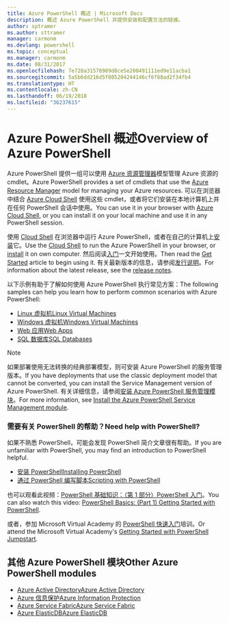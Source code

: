 ```yaml
---
title: Azure PowerShell 概述 | Microsoft Docs
description: 概述 Azure PowerShell 并提供安装和配置方法的链接。
author: sptramer
ms.author: sttramer
manager: carmonm
ms.devlang: powershell
ms.topic: conceptual
ms.manager: carmonm
ms.date: 08/31/2017
ms.openlocfilehash: 7e728a31578989d8ce5e200491111ed9e11acba1
ms.sourcegitcommit: 5a5b6dd216d5f805204244146cf6f88ad2f34fb4
ms.translationtype: HT
ms.contentlocale: zh-CN
ms.lasthandoff: 06/19/2018
ms.locfileid: "36237615"
---
```

# <a name="overview-of-azure-powershell"></a><span data-ttu-id="2681d-103">Azure PowerShell 概述</span><span class="sxs-lookup"><span data-stu-id="2681d-103">Overview of Azure PowerShell</span></span>

<span data-ttu-id="2681d-104">Azure PowerShell 提供一组可以使用 [Azure 资源管理器](/azure/azure-resource-manager/resource-group-overview)模型管理 Azure 资源的 cmdlet。</span><span class="sxs-lookup"><span data-stu-id="2681d-104">Azure PowerShell provides a set of cmdlets that use the [Azure Resource Manager](/azure/azure-resource-manager/resource-group-overview) model for managing your Azure resources.</span></span> <span data-ttu-id="2681d-105">可以在浏览器中结合 [Azure Cloud Shell](/azure/cloud-shell/overview) 使用这些 cmdlet，或者将它们安装在本地计算机上并在任何 PowerShell 会话中使用。</span><span class="sxs-lookup"><span data-stu-id="2681d-105">You can use it in your browser with [Azure Cloud Shell](/azure/cloud-shell/overview), or you can install it on your local machine and use it in any PowerShell session.</span></span>

<span data-ttu-id="2681d-106">使用 [Cloud Shell](/azure/cloud-shell/overview) 在浏览器中运行 Azure PowerShell，或者在自己的计算机上[安装](install-azurerm-ps.md)它。</span><span class="sxs-lookup"><span data-stu-id="2681d-106">Use the [Cloud Shell](/azure/cloud-shell/overview) to run the Azure PowerShell in your browser, or [install](install-azurerm-ps.md) it on own computer.</span></span> <span data-ttu-id="2681d-107">然后阅读[入门](get-started-azureps.md)一文开始使用。</span><span class="sxs-lookup"><span data-stu-id="2681d-107">Then read the [Get Started](get-started-azureps.md) article to begin using it.</span></span> <span data-ttu-id="2681d-108">有关最新版本的信息，请参阅[发行说明](release-notes-azureps.md)。</span><span class="sxs-lookup"><span data-stu-id="2681d-108">For information about the latest release, see the [release notes](release-notes-azureps.md).</span></span>

<span data-ttu-id="2681d-109">以下示例有助于了解如何使用 Azure PowerShell 执行常见方案：</span><span class="sxs-lookup"><span data-stu-id="2681d-109">The following samples can help you learn how to perform common scenarios with Azure PowerShell:</span></span>

* [<span data-ttu-id="2681d-110">Linux 虚拟机</span><span class="sxs-lookup"><span data-stu-id="2681d-110">Linux Virtual Machines</span></span>](/azure/virtual-machines/virtual-machines-linux-powershell-samples?toc=/powershell/azure/toc.json)
* [<span data-ttu-id="2681d-111">Windows 虚拟机</span><span class="sxs-lookup"><span data-stu-id="2681d-111">Windows Virtual Machines</span></span>](/azure/virtual-machines/virtual-machines-windows-powershell-samples?toc=/powershell/azure/toc.json)
* [<span data-ttu-id="2681d-112">Web 应用</span><span class="sxs-lookup"><span data-stu-id="2681d-112">Web Apps</span></span>](/azure/app-service-web/app-service-powershell-samples?toc=/powershell/azure/toc.json)
* [<span data-ttu-id="2681d-113">SQL 数据库</span><span class="sxs-lookup"><span data-stu-id="2681d-113">SQL Databases</span></span>](/azure/sql-database/sql-database-powershell-samples?toc=/powershell/azure/toc.json)

> [!NOTE]
> <span data-ttu-id="2681d-114">如果部署使用无法转换的经典部署模型，则可安装 Azure PowerShell 的服务管理版本。</span><span class="sxs-lookup"><span data-stu-id="2681d-114">If you have deployments that use the classic deployment model that cannot be converted, you can install the Service Management version of Azure PowerShell.</span></span> <span data-ttu-id="2681d-115">有关详细信息，请参阅[安装 Azure PowerShell 服务管理模块](/powershell/azure/servicemanagement/install-azure-ps)。</span><span class="sxs-lookup"><span data-stu-id="2681d-115">For more information, see [Install the Azure PowerShell Service Management module](/powershell/azure/servicemanagement/install-azure-ps).</span></span>

### <a name="need-help-with-powershell"></a><span data-ttu-id="2681d-116">需要有关 PowerShell 的帮助？</span><span class="sxs-lookup"><span data-stu-id="2681d-116">Need help with PowerShell?</span></span>

<span data-ttu-id="2681d-117">如果不熟悉 PowerShell，可能会发现 PowerShell 简介文章很有帮助。</span><span class="sxs-lookup"><span data-stu-id="2681d-117">If you are unfamiliar with PowerShell, you may find an introduction to PowerShell helpful.</span></span>

* [<span data-ttu-id="2681d-118">安装 PowerShell</span><span class="sxs-lookup"><span data-stu-id="2681d-118">Installing PowerShell</span></span>](/powershell/scripting/installing-windows-powershell)
* [<span data-ttu-id="2681d-119">通过 PowerShell 编写脚本</span><span class="sxs-lookup"><span data-stu-id="2681d-119">Scripting with PowerShell</span></span>](/powershell/scripting/scripting-with-windows-powershell)

<span data-ttu-id="2681d-120">也可以观看此视频：[PowerShell 基础知识：（第 1 部分）PowerShell 入门](https://channel9.msdn.com/Blogs/Taste-of-Premier/PowerShellBasicsPart1)。</span><span class="sxs-lookup"><span data-stu-id="2681d-120">You can also watch this video: [PowerShell Basics: (Part 1) Getting Started with PowerShell](https://channel9.msdn.com/Blogs/Taste-of-Premier/PowerShellBasicsPart1).</span></span>

<span data-ttu-id="2681d-121">或者，参加 Microsoft Virtual Academy 的 [PowerShell 快速入门](https://mva.microsoft.com/liveevents/powershell-jumpstart)培训。</span><span class="sxs-lookup"><span data-stu-id="2681d-121">Or attend the Microsoft Virtual Academy's [Getting Started with PowerShell Jumpstart](https://mva.microsoft.com/liveevents/powershell-jumpstart).</span></span>

## <a name="other-azure-powershell-modules"></a><span data-ttu-id="2681d-122">其他 Azure PowerShell 模块</span><span class="sxs-lookup"><span data-stu-id="2681d-122">Other Azure PowerShell modules</span></span>

* [<span data-ttu-id="2681d-123">Azure Active Directory</span><span class="sxs-lookup"><span data-stu-id="2681d-123">Azure Active Directory</span></span>](/powershell/azure/active-directory/)
* [<span data-ttu-id="2681d-124">Azure 信息保护</span><span class="sxs-lookup"><span data-stu-id="2681d-124">Azure Information Protection</span></span>](/powershell/azure/aip/)
* [<span data-ttu-id="2681d-125">Azure Service Fabric</span><span class="sxs-lookup"><span data-stu-id="2681d-125">Azure Service Fabric</span></span>](/powershell/azure/service-fabric/)
* [<span data-ttu-id="2681d-126">Azure ElasticDB</span><span class="sxs-lookup"><span data-stu-id="2681d-126">Azure ElasticDB</span></span>](/powershell/azure/elasticdbjobs/)